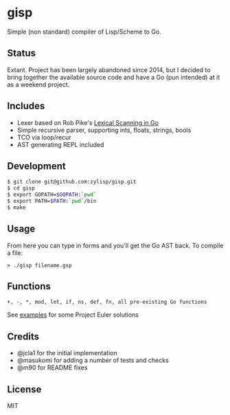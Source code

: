 # gisp

Simple (non standard) compiler of Lisp/Scheme to Go.

## Status

Extant. Project has been largely abandoned since 2014, but I decided to bring
together the available source code and have a Go (pun intended) at it as a
weekend project.

## Includes

- Lexer based on Rob Pike's
  [Lexical Scanning in Go](https://talks.golang.org/2011/lex.slide)
- Simple recursive parser, supporting ints, floats, strings, bools
- TCO via loop/recur
- AST generating REPL included


## Development

```bash
$ git clone git@github.com:zylisp/gisp.git
$ cd gisp
$ export GOPATH=$GOPATH:`pwd`
$ export PATH=$PATH:`pwd`/bin
$ make
```

## Usage

From here you can type in forms and you'll get the Go AST back.
To compile a file:

```
> ./gisp filename.gsp
```

## Functions

```
+, -, *, mod, let, if, ns, def, fn, all pre-existing Go functions
```

See [examples](examples) for some Project Euler solutions

## Credits

* @jcla1 for the initial implementation
* @masukomi for adding a number of tests and checks
* @m90 for README fixes

## License

MIT
